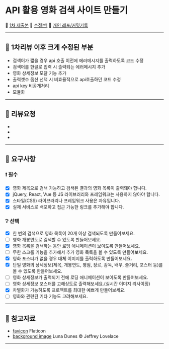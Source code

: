 # API 활용 영화 검색 사이트 만들기

🍫 [1차 제출본](https://stupendous-hotteok-8280cc.netlify.app/)
🍫 [수정본!](https://relaxed-brigadeiros-9ddb03.netlify.app/)
🍫 [개인 레포/커밋기록](https://github.com/iziz9/cinemaparadiso)


---

## 🍫 1차리뷰 이후 크게 수정된 부분

- 검색어가 짧을 경우 api 호출 이전에 에러메시지를 출력하도록 코드 수정
- 검색어를 한글로 입력 시 출력되는 에러메시지 추가
- 영화 상세정보 모달 기능 추가
- 출력갯수 옵션 선택 시 비효율적으로 api호출하던 코드 수정
- api key 비공개처리
- 모듈화

---
## 🍫 리뷰요청

-
-
-

---
## 🍫 요구사항

### :exclamation: 필수

- [x] 영화 제목으로 검색 가능하고 검색된 결과의 영화 목록이 출력돼야 합니다.
- [x] jQuery, React, Vue 등 JS 라이브러리와 프레임워크는 사용하지 않아야 합니다.
- [x] 스타일(CSS) 라이브러리나 프레임워크 사용은 자유입니다.
- [x] 실제 서비스로 배포하고 접근 가능한 링크를 추가해야 합니다.

### :grey_question: 선택

- [x] 한 번의 검색으로 영화 목록이 20개 이상 검색되도록 만들어보세요.
- [ ] 영화 개봉연도로 검색할 수 있도록 만들어보세요.
- [x] 영화 목록을 검색하는 동안 로딩 애니메이션이 보이도록 만들어보세요.
- [ ] 무한 스크롤 기능을 추가해서 추가 영화 목록을 볼 수 있도록 만들어보세요.
- [x] 영화 포스터가 없을 경우 대체 이미지를 출력하도록 만들어보세요.
- [x] 단일 영화의 상세정보(제목, 개봉연도, 평점, 장르, 감독, 배우, 줄거리, 포스터 등)를 볼 수 있도록 만들어보세요.
- [ ] 영화 상세정보가 출력되기 전에 로딩 애니메이션이 보이도록 만들어보세요.
- [ ] 영화 상세정보 포스터를 고해상도로 출력해보세요.(실시간 이미지 리사이징)
- [x] 차별화가 가능하도록 프로젝트를 최대한 예쁘게 만들어보세요.
- [ ] 영화와 관련된 기타 기능도 고려해보세요.

---

## 🍫 참고자료

- [favicon](https://www.flaticon.com/free-icons/cinema) Flaticon
- [background image](https://www.rmg.co.uk/whats-on/astronomy-photographer-year/galleries/skyscapes-2021) Luna Dunes © Jeffrey Lovelace
---